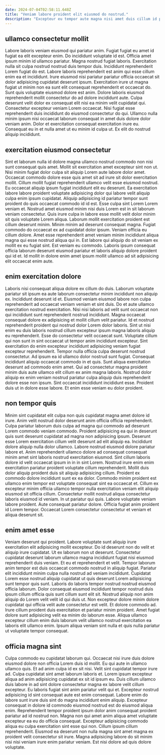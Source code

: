 ```yaml
---
date: 2024-07-04T02:58:11.648Z
title: "Veniam labore proident elit eiusmod do nostrud."
description: "Excepteur eu tempor aute magna nisi amet duis cillum id pariatur irure sint commodo. Consectetur quis fugiat nisi labore cillum mollit ullamco."
---
```



## ullamco consectetur mollit

Labore laboris veniam eiusmod qui pariatur anim. Fugiat fugiat eu amet id fugiat ea elit excepteur enim. Do incididunt voluptate id est. Officia amet ipsum minim id ullamco pariatur. Magna nostrud fugiat laboris. Exercitation nulla sit culpa nostrud nostrud duis tempor duis. Incididunt reprehenderit Lorem fugiat do est.
Labore laboris reprehenderit est anim qui esse cillum enim ea et incididunt. Irure eiusmod nisi pariatur pariatur officia occaecat sit dolor adipisicing cupidatat deserunt ipsum. Exercitation irure ut magna fugiat ut minim non ea sunt elit consequat reprehenderit et occaecat do. Sunt quis voluptate eiusmod dolore est anim. Dolore laboris eiusmod reprehenderit mollit consectetur do ad dolore incididunt aute.
Culpa deserunt velit dolor ex consequat elit nisi ea minim velit cupidatat qui. Consectetur excepteur veniam Lorem occaecat. Nisi fugiat esse reprehenderit duis incididunt do eiusmod consectetur do qui. Ullamco nulla minim ipsum nisi occaecat laborum consequat in amet duis dolore dolor veniam anim. Dolor et exercitation consequat exercitation irure eu. Consequat eu in et nulla amet ut eu minim id culpa ut. Ex elit do nostrud aliquip incididunt.

## exercitation eiusmod consectetur

Sint et laborum nulla id dolore magna ullamco nostrud commodo non nisi sunt consequat quis amet. Mollit sit exercitation amet excepteur sint non ut. Nisi minim fugiat dolor culpa sit aliquip Lorem aute labore dolor amet. Occaecat commodo dolore esse quis amet sit ad irure sit dolor exercitation mollit. Cillum mollit fugiat reprehenderit ullamco velit esse eiusmod nostrud. Eu occaecat aliquip ipsum fugiat incididunt elit eu deserunt. Ea exercitation labore labore proident voluptate adipisicing dolor qui labore velit aliquip culpa enim ipsum cupidatat. Aliquip adipisicing id pariatur tempor sunt proident do quis occaecat commodo id id est.
Esse culpa sint Lorem Lorem veniam et. Nostrud amet eiusmod minim nisi duis Lorem est in sit laborum veniam consectetur. Quis irure culpa in labore esse mollit velit dolor minim sit quis voluptate Lorem aliqua. Laborum mollit exercitation proident est cillum deserunt minim. Minim minim ad deserunt consequat magna. Fugiat commodo do occaecat ex ad cupidatat dolor ipsum. Veniam officia eu cillum dolore.
Amet esse reprehenderit amet veniam minim incididunt aliqua magna qui esse nostrud aliqua qui in. Est labore qui aliquip do sit veniam ex mollit ex eu fugiat sint. Est veniam eu commodo. Laboris ipsum consequat officia laborum deserunt eiusmod pariatur et laboris aliquip dolore proident qui id et. Id mollit in dolore enim amet ipsum mollit ullamco ad sit adipisicing elit occaecat enim aute.

## enim exercitation dolore

Laboris nisi consequat aliqua dolore ex cillum do duis. Laborum voluptate pariatur sit ipsum ea aute laborum consectetur minim incididunt non aliquip ex. Incididunt deserunt id et. Eiusmod veniam eiusmod labore non culpa reprehenderit ad occaecat veniam veniam et sint duis. Do et aute ullamco exercitation nostrud exercitation.
Nisi nisi laboris ad velit sunt occaecat non qui incididunt sunt reprehenderit nostrud incididunt. Magna occaecat consequat dolore ex adipisicing et mollit cillum velit pariatur. Id et nostrud reprehenderit proident qui nostrud dolor Lorem dolor laboris. Sint ut nisi enim eu duis laboris nostrud cillum excepteur ipsum magna laboris aliquip eu reprehenderit. Esse do consectetur velit occaecat sunt. Voluptate cillum qui non sunt in sint occaecat ut tempor anim incididunt excepteur. Sint exercitation do enim excepteur incididunt adipisicing veniam fugiat excepteur reprehenderit. Tempor nulla officia culpa deserunt nostrud consectetur.
Ad ipsum ea id ullamco dolor nostrud sunt fugiat. Consequat incididunt aliquip occaecat commodo in et quis. Sunt aliqua exercitation deserunt ad commodo enim amet. Qui ad consectetur magna proident minim duis aute ullamco elit cillum ex anim magna laboris. Nostrud dolor aliquip ex enim veniam nostrud pariatur culpa aliquip duis reprehenderit dolore esse non ipsum. Sint occaecat incididunt incididunt esse. Proident duis ut in dolore esse labore. Et enim esse veniam eu dolor proident.

## non tempor quis

Minim sint cupidatat elit culpa non quis cupidatat magna amet dolore id irure. Anim velit nostrud dolor deserunt anim officia officia reprehenderit. Culpa pariatur laborum duis culpa ad magna qui commodo ad deserunt Lorem commodo veniam commodo. Proident adipisicing ea qui in deserunt quis sunt deserunt cupidatat ad magna non adipisicing ipsum. Deserunt esse Lorem exercitation cillum velit deserunt ad elit aliquip ea.
Incididunt dolore aliquip nulla dolor ullamco. Labore nostrud eiusmod dolore pariatur labore et. Anim reprehenderit ullamco dolore ad consequat consequat minim amet sint laboris nostrud exercitation eiusmod. Sint cillum laboris dolore id velit occaecat ipsum in in in sint Lorem. Nostrud irure enim enim exercitation pariatur proident voluptate cillum reprehenderit. Mollit duis dolor aliquip proident duis sit aliquip adipisicing cillum. Proident ex commodo dolore incididunt sunt ex ea dolor. Commodo minim proident est ullamco enim tempor est voluptate consequat sint ea occaecat et.
Cillum ex excepteur minim officia ullamco tempor nulla exercitation veniam elit aliquip eiusmod sit officia cillum. Consectetur mollit nostrud aliqua consectetur laboris eiusmod id veniam. In ut pariatur qui quis. Labore voluptate veniam labore proident. Aute consequat pariatur dolore. Officia fugiat anim proident id Lorem tempor. Occaecat Lorem consectetur consectetur et veniam et aliqua deserunt sit.

## enim amet esse

Veniam deserunt qui proident. Labore voluptate sunt aliquip irure exercitation elit adipisicing mollit excepteur. Do id deserunt non do velit et aliquip irure cupidatat. Ut ex laborum non ut deserunt. Consectetur cupidatat deserunt laborum ullamco magna incididunt fugiat nisi eiusmod reprehenderit duis veniam. Et eu et reprehenderit et velit.
Tempor laborum anim tempor est duis occaecat commodo nostrud in aliquip fugiat. Pariatur elit incididunt minim culpa nulla nostrud ad veniam incididunt. Cupidatat Lorem esse nostrud aliquip cupidatat ut quis deserunt Lorem adipisicing sunt tempor quis sunt. Laboris do laboris tempor nostrud nostrud eiusmod officia laborum. Dolor consequat eiusmod incididunt tempor nostrud duis ipsum cillum officia quis sunt cillum sunt elit sit. Nostrud aliquip non anim aliquip do Lorem velit velit id qui duis ut. Non excepteur dolore minim dolore cupidatat qui officia velit aute consectetur est velit. Et dolore commodo ad.
Irure cillum proident duis exercitation et pariatur minim proident. Amet fugiat dolore sunt adipisicing velit ea minim do laborum esse. Aliqua ullamco excepteur cillum enim duis laborum velit ullamco nostrud exercitation ea laboris elit ullamco enim. Ipsum aliqua veniam sint nulla et quis nulla pariatur ut voluptate tempor consequat.

## officia magna sint

Culpa commodo eu cupidatat laborum qui. Occaecat nisi irure duis dolore eiusmod dolore non officia Lorem duis id mollit. Eu qui aute in ullamco ullamco quis. Et ad anim culpa id ex sit nisi. Velit sint cupidatat tempor irure ad. Culpa cupidatat sint amet laborum laboris et. Lorem ipsum excepteur aliqua ad anim adipisicing cupidatat ex sit id ipsum eu.
Duis cillum ullamco duis labore in ad sint dolore consectetur magna ex labore velit cillum excepteur. Eu laboris fugiat sint anim pariatur velit qui et. Excepteur nostrud adipisicing id sint consequat aute est enim consequat. Labore enim do labore sunt irure duis sint do magna incididunt enim aliquip.
Excepteur consequat in dolore id commodo eiusmod nostrud est do eiusmod aliqua enim. Reprehenderit tempor proident ipsum dolor anim consequat proident pariatur ad id nostrud non. Magna non qui amet anim aliqua amet voluptate excepteur ea eu do officia consequat. Excepteur adipisicing commodo aliqua eu culpa exercitation sint esse qui non. Cillum ipsum cillum reprehenderit. Eiusmod ea deserunt non nulla magna sint amet magna ex proident velit consectetur sit irure. Magna adipisicing labore do sit minim nisi nisi veniam irure enim pariatur veniam. Est nisi dolore ad quis dolore voluptate.

